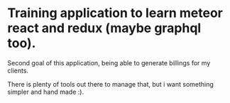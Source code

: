 # Training application to learn meteor react and redux (maybe graphql too).

Second goal of this application, being able to generate billings for my clients.

There is plenty of tools out there to manage that, but i want something simpler
and hand made :).
